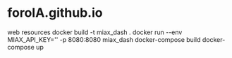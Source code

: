 # foroIA.github.io
web resources
docker build -t miax_dash .
docker run --env MIAX_API_KEY=''  -p 8080:8080 miax_dash
docker-compose build
docker-compose up